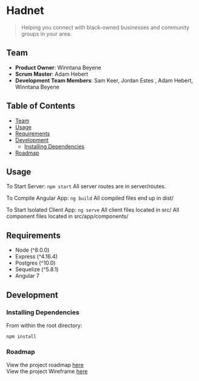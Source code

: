 # Hadnet

> Helping you connect with black-owned businesses and community groups in your area.

## Team

  - __Product Owner__: Winntana Beyene
  - __Scrum Master__: Adam Hebert
  - __Development Team Members__: Sam Keer, Jordan Estes , Adam Hebert, Winntana Beyene

## Table of Contents

- [Team](#team)
- [Usage](#Usage)
- [Requirements](#requirements)
- [Development](#development)
    - [Installing Dependencies](#installing-dependencies)
- [Roadmap](#roadmap)


## Usage

To Start Server:
```npm start```
All server routes are in server/routes.

To Compile Angular App:
```ng build```
All compiled files end up in dist/

To Start Isolated Client App:
```ng serve```
All client files located in src/
All component files located in src/app/components/

## Requirements

- Node (^8.0.0)
- Express (^4.16.4)
- Postgres (^10.0)
- Sequelize (^5.8.1)
- Angular 7


## Development


### Installing Dependencies

From within the root directory:

```
npm install
```

### Roadmap

View the project roadmap [here](https://github.com/asa-technology/hadnet-client/projects)<br>
View the project Wireframe [here](https://www.figma.com/file/MitOK9eXtlV1mDtcz0Aq0Sip/Untitled?node-id=7%3A69)
